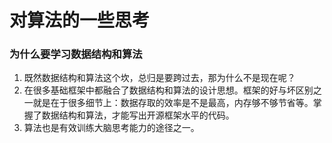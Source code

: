 # 对算法的一些思考

### 为什么要学习数据结构和算法
1. 既然数据结构和算法这个坎，总归是要跨过去，那为什么不是现在呢？
2. 在很多基础框架中都融合了数据结构和算法的设计思想。框架的好与坏区别之一就是在于很多细节上：数据存取的效率是不是最高，内存够不够节省等。掌握了数据结构和算法，才能写出开源框架水平的代码。
3. 算法也是有效训练大脑思考能力的途径之一。
